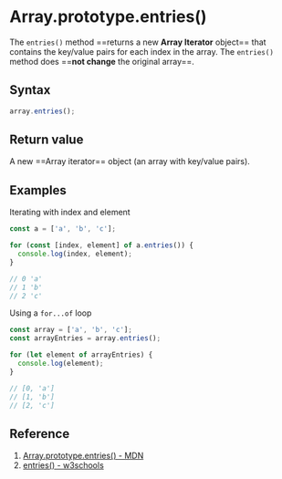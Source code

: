 # Array.prototype.entries()

The `entries()` method ==returns a new **Array Iterator** object== that contains the key/value pairs for each index in the array. The `entries()` method does ==**not change** the original array==.

## Syntax

```js
array.entries();
```

## Return value

A new ==Array iterator== object (an array with key/value pairs).

## Examples

Iterating with index and element

```js
const a = ['a', 'b', 'c'];

for (const [index, element] of a.entries()) {
  console.log(index, element);
}

// 0 'a'
// 1 'b'
// 2 'c'
```

Using a `for...of` loop

```js
const array = ['a', 'b', 'c'];
const arrayEntries = array.entries();

for (let element of arrayEntries) {
  console.log(element);
}

// [0, 'a']
// [1, 'b']
// [2, 'c']
```

## Reference

1. [Array.prototype.entries() - MDN](https://developer.mozilla.org/en-US/docs/Web/JavaScript/Reference/Global_Objects/Array/entries)
2. [entries() - w3schools](https://www.w3schools.com/jsref/jsref_entries.asp)

